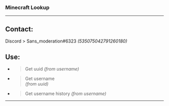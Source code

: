 ### Minecraft Lookup

-------------
  
## __Contact:__  
Discord > Sans_moderation#6323 *(535075042791260180)*  
  
## __Use:__  

* > Get uuid
*(from username)*
*  > Get username  
*(from uuid)*
*  > Get username history
*(from username)*

-------------